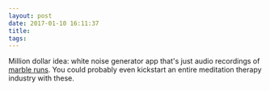 ```yaml
---
layout: post
date: 2017-01-10 16:11:37
title: 
tags:
---
```


Million dollar idea: white noise generator app that's just audio recordings of [marble runs](https://www.youtube.com/watch?v=6pTpRop3aBE). You could probably even kickstart an entire meditation therapy industry with these. 